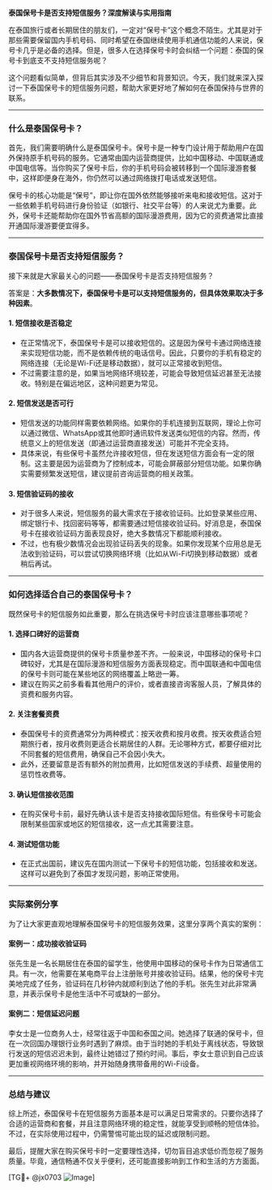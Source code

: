 **泰国保号卡是否支持短信服务？深度解读与实用指南**

在泰国旅行或者长期居住的朋友们，一定对“保号卡”这个概念不陌生。尤其是对于那些需要保留国内手机号码、同时希望在泰国继续使用手机通信功能的人来说，保号卡几乎是必备的选择。但是，很多人在选择保号卡时会纠结一个问题：泰国的保号卡到底支不支持短信服务呢？

这个问题看似简单，但背后其实涉及不少细节和背景知识。今天，我们就来深入探讨一下泰国保号卡的短信服务问题，帮助大家更好地了解如何在泰国保持与世界的联系。

---

### 什么是泰国保号卡？

首先，我们需要明确什么是泰国保号卡。保号卡是一种专门设计用于帮助用户在国外保持原手机号码的服务。它通常由国内运营商提供，比如中国移动、中国联通或中国电信等。当你购买了保号卡后，你的手机号码会被转移到一个国际漫游套餐中，这样即便身在海外，你仍然可以通过网络拨打电话或发送短信。

保号卡的核心功能是“保号”，即让你在国外依然能够接听来电和接收短信。这对于一些依赖手机号码进行身份验证（如银行、社交平台等）的人来说尤为重要。此外，保号卡还能帮助你在国外节省高额的国际漫游费用，因为它的资费通常比直接开通国际漫游要便宜得多。

---

### 泰国保号卡是否支持短信服务？

接下来就是大家最关心的问题——泰国保号卡是否支持短信服务？

答案是：**大多数情况下，泰国保号卡是可以支持短信服务的，但具体效果取决于多种因素**。

#### 1. **短信接收是否稳定**
   - 在正常情况下，泰国保号卡是可以接收短信的。这是因为保号卡通过网络连接来实现短信功能，而不是依赖传统的电话信号。因此，只要你的手机有稳定的网络连接（无论是Wi-Fi还是移动数据），就可以正常接收到短信。
   - 不过需要注意的是，如果当地网络环境较差，可能会导致短信延迟甚至无法接收。特别是在偏远地区，这种问题更为常见。

#### 2. **短信发送是否可行**
   - 短信发送的功能同样需要依赖网络。如果你的手机连接到互联网，理论上你可以通过微信、WhatsApp或其他即时通讯软件发送类似短信的内容。然而，传统意义上的短信发送（即通过运营商直接发送）可能并不完全支持。
   - 具体来说，有些保号卡虽然允许接收短信，但在发送短信方面会有一定的限制。这主要是因为运营商为了控制成本，可能会屏蔽部分短信功能。如果你确实需要频繁发送短信，建议提前咨询运营商的相关政策。

#### 3. **短信验证码的接收**
   - 对于很多人来说，短信服务的最大需求在于接收验证码。比如登录某些应用、绑定银行卡、找回密码等等，都需要通过短信接收验证码。好消息是，泰国保号卡在接收验证码方面表现良好，绝大多数情况下都能顺利接收。
   - 不过，也有极少数情况会出现验证码丢失的现象。如果你发现某个应用总是无法收到验证码，可以尝试切换网络环境（比如从Wi-Fi切换到移动数据）或者稍后再试。

---

### 如何选择适合自己的泰国保号卡？

既然保号卡的短信服务如此重要，那么在挑选保号卡时应该注意哪些事项呢？

#### 1. **选择口碑好的运营商**
   - 国内各大运营商提供的保号卡质量参差不齐。一般来说，中国移动的保号卡口碑较好，尤其是在国际漫游和短信服务方面表现稳定。而中国联通和中国电信的保号卡则可能在某些地区的网络覆盖上略逊一筹。
   - 建议在购买之前多看看其他用户的评价，或者直接咨询客服人员，了解具体的资费和服务内容。

#### 2. **关注套餐资费**
   - 泰国保号卡的资费通常分为两种模式：按天收费和按月收费。按天收费适合短期旅行者，按月收费则更适合长期居住的人群。无论哪种方式，都要仔细对比不同套餐的短信费用，确保自己不会因小失大。
   - 此外，还要留意是否有额外的附加费用，比如短信发送的手续费、超量使用的惩罚性收费等。

#### 3. **确认短信接收范围**
   - 在购买保号卡前，最好先确认该卡是否支持接收国际短信。有些保号卡可能会限制某些国家或地区的短信接收，这一点尤其需要注意。

#### 4. **测试短信功能**
   - 在正式出国前，建议先在国内测试一下保号卡的短信功能，包括接收和发送。这样可以避免到了泰国才发现问题，影响正常使用。

---

### 实际案例分享

为了让大家更直观地理解泰国保号卡的短信服务效果，这里分享两个真实的案例：

#### 案例一：成功接收验证码
张先生是一名长期居住在泰国的留学生，他使用中国移动的保号卡作为日常通信工具。有一次，他需要在某电商平台上注册账号并接收验证码。结果，他的保号卡完美地完成了任务，验证码在几秒钟内就顺利到达了他的手机。张先生对此非常满意，并表示保号卡是他生活中不可或缺的一部分。

#### 案例二：短信延迟问题
李女士是一位商务人士，经常往返于中国和泰国之间。她选择了联通的保号卡，但在一次回国办理银行业务时遇到了麻烦。由于当时她的手机处于离线状态，导致银行发送的短信迟迟未到，最终让她错过了预约时间。事后，李女士意识到自己应该更加重视网络环境的影响，并开始随身携带备用的Wi-Fi设备。

---

### 总结与建议

综上所述，泰国保号卡在短信服务方面基本是可以满足日常需求的。只要你选择了合适的运营商和套餐，并且注意网络环境的稳定性，就能享受到顺畅的短信体验。不过，在实际使用过程中，仍需警惕可能出现的延迟或限制问题。

最后，提醒大家在购买保号卡时一定要理性选择，切勿盲目追求低价而忽视了服务质量。毕竟，通信畅通不仅关乎便利，还可能直接影响到工作和生活的方方面面。

[TG💪+ @jx0703 ![Image](https://github.com/user-attachments/assets/dbca1d08-cadb-493c-b0ec-ad6f7a83f270)]